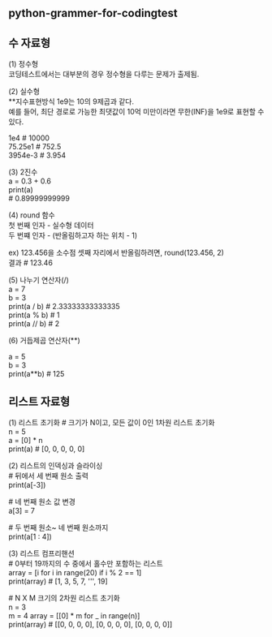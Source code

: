 ## python-grammer-for-codingtest

## 수 자료형
(1) 정수형  
코딩테스트에서는 대부분의 경우 정수형을 다루는 문제가 출제됨.

(2) 실수형    
**지수표현방식
1e9는 10의 9제곱과 같다.  
예를 들어, 최단 경로로 가능한 최댓값이 10억 미만이라면 무한(INF)을 1e9로 표현할 수 있다.  

1e4 # 10000  
75.25e1 # 752.5  
3954e-3 # 3.954  

(3) 2진수  
a = 0.3 + 0.6  
print(a)  
\# 0.89999999999 

(4) round 함수  
첫 번째 인자 - 실수형 데이터  
두 번쨰 인자 - (반올림하고자 하는 위치 - 1)  

ex) 123.456을 소수점 셋째 자리에서 반올림하려면, round(123.456, 2)  
결과 # 123.46  

(5) 나누기 연산자(/)  
a = 7  
b = 3  
print(a / b) # 2.33333333333335  
print(a % b) # 1  
print(a // b) # 2  

(6) 거듭제곱 연산자(**)  

a = 5  
b = 3  
print(a**b) # 125  

## 리스트 자료형  

(1) 리스트 초기화
\# 크기가 N이고, 모든 값이 0인 1차원 리스트 초기화  
n = 5  
a = [0] * n  
print(a) # [0, 0, 0, 0, 0]  

(2) 리스트의 인덱싱과 슬라이싱  
\# 뒤에서 세 번째 원소 출력  
print(a[-3])  

\# 네 번째 원소 값 변경  
a[3] = 7

\# 두 번째 원소~ 네 번째 원소까지  
print(a[1 : 4])  

(3) 리스트 컴프리핸션  
\# 0부터 19까지의 수 중에서 홀수만 포함하는 리스트  
array = [i for i in range(20) if i % 2 == 1]  
print(array) # [1, 3, 5, 7, ''', 19]  

\# N X M 크기의 2차원 리스트 초기화  
n = 3  
m = 4
array = [[0] * m for _ in range(n)]  
print(array) # [[0, 0, 0, 0], [0, 0, 0, 0], [0, 0, 0, 0]]  

  




